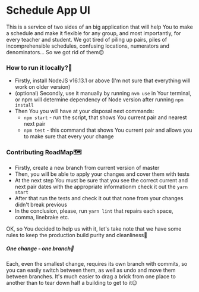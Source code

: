 # Schedule App UI

This is a service of two sides of an big application that will help You to make a schedule and make it flexible for any group, and most importantly, for every teacher and student. We got tired of piling up pairs, piles of incomprehensible schedules, confusing locations, numerators and denominators... So we got rid of them🙃

### How to run it locally?🤔

- Firstly, install NodeJS v16.13.1 or above (I'm not sure that everything will work on older version)
- (optional) Secondly, use it manually by running `nvm use` in Your terminal, or npm will determine dependency of Node version after running `npm install`
- Then You you will have at your disposal next commands:
  - `npm start` - run the script, that shows You current pair and nearest next pair
  - `npm test` - this command that shows You current pair and allows you to make sure that every your change

### Contributing RoadMap🗺️

- Firstly, create a new branch from current version of master
- Then, you will be able to apply your changes and cover them with tests
- At the next step You must be sure that you see the correct current and next pair dates with the appropriate informationm check it out the `yarn start`
- After that run the tests and check it out that none from your changes didn't break previous
- In the conclusion, please, run `yarn lint` that repairs each space, comma, linebrake etc.

OK, so You decided to help us with it, let's take note that we have some rules to keep the production build purity and cleanliness🙌

##### One change - one branch🌿

Each, even the smallest change, requires its own branch with commits, so you can easily switch between them, as well as undo and move them between branches. It's much easier to drag a brick from one place to another than to tear down half a building to get to it😉
